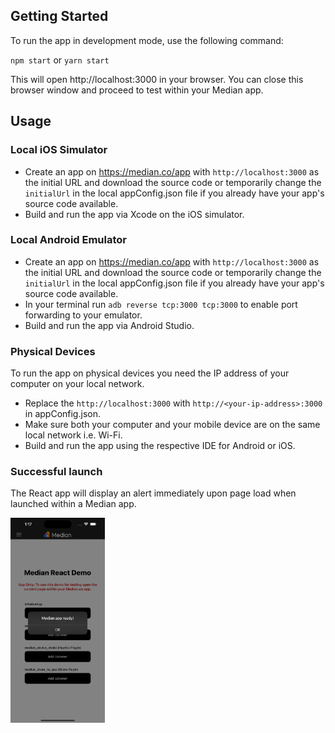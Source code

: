 ## Getting Started

To run the app in development mode, use the following command:

`npm start`
or
`yarn start`

This will open http://localhost:3000 in your browser. You can close this browser window and proceed to test within your Median app.

## Usage

### Local iOS Simulator

- Create an app on https://median.co/app with `http://localhost:3000` as the initial URL and download the source code or temporarily change the `initialUrl` in the local appConfig.json file if you already have your app's source code available.
- Build and run the app via Xcode on the iOS simulator.

### Local Android Emulator

- Create an app on https://median.co/app with `http://localhost:3000` as the initial URL and download the source code or temporarily change the `initialUrl` in the local appConfig.json file if you already have your app's source code available.
- In your terminal run `adb reverse tcp:3000 tcp:3000` to enable port forwarding to your emulator.
- Build and run the app via Android Studio.

### Physical Devices

To run the app on physical devices you need the IP address of your computer on your local network. 
- Replace the `http://localhost:3000` with `http://<your-ip-address>:3000` in appConfig.json.
- Make sure both your computer and your mobile device are on the same local network i.e. Wi-Fi.
- Build and run the app using the respective IDE for Android or iOS.

### Successful launch
The React app will display an alert immediately upon page load when launched within a Median app.

<img src="public/screenshot.png" alt="App Screenshot" width="30%" height="auto">